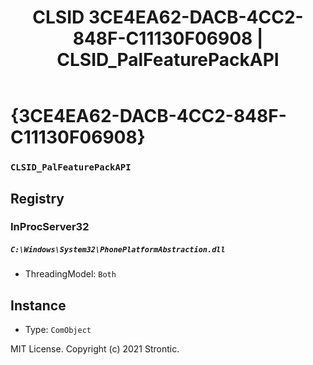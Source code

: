 ﻿---
title: "CLSID 3CE4EA62-DACB-4CC2-848F-C11130F06908 | CLSID_PalFeaturePackAPI"
excerpt: What is COM-Object CLSID 3CE4EA62-DACB-4CC2-848F-C11130F06908?
---

# {3CE4EA62-DACB-4CC2-848F-C11130F06908}

### `CLSID_PalFeaturePackAPI`

## Registry


### InProcServer32

##### `C:\Windows\System32\PhonePlatformAbstraction.dll`
* ThreadingModel: `Both`

## Instance

* Type: `ComObject`

MIT License. Copyright (c) 2021 Strontic.


